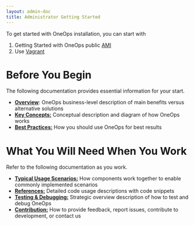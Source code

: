 ```yaml
---
layout: admin-doc
title: Administrator Getting Started
---
```


To get started with OneOps installation, you can start with

1. Getting Started with OneOps public [AMI](./getting-started-with-oneops-public-ami.html)
2. Use [Vagrant](./installing-vagrant-image.html)


# Before You Begin

The following documentation provides essential information for your start.

* **<a href="/admin/overview/">Overview</a>**: OneOps business-level description of main benefits versus alternative 
solutions
* **<a href="/admin/key-concepts/">Key Concepts:</a>** Conceptual description and diagram of how OneOps works
* **<a href="/user/best-practices/">Best Practices:</a>** How you should use OneOps for best results

# What You Will Need When You Work

Refer to the following documentation as you work.

* **<a href="/user/typical-scenarios/">Typical Usage Scenarios:</a>** How components work together to enable commonly implemented scenarios
* **<a href="/admin/references/">References:</a>** Detailed code usage descriptions with code snippets
* **<a href="/admin/testing/">Testing & Debugging:</a>** Strategic overview description of how to test and debug OneOps
* **<a href="/developer/contribution/">Contribution:</a>** How to provide feedback, report issues, contribute to development, or contact us
